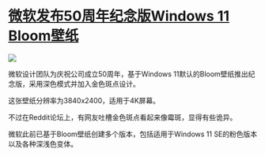 # [微软发布50周年纪念版Windows 11 Bloom壁纸](https://github.com/jaaleng/jaaleng.github.io/issues/236)

![](https://pic1.imgdd.cc/item/689aa40ee65701530c3486ad.jpg)

微软设计团队为庆祝公司成立50周年，基于Windows 11默认的Bloom壁纸推出纪念版，采用深色模式并加入金色斑点设计。

这张壁纸分辨率为3840x2400，适用于4K屏幕。

不过在Reddit论坛上，有网友吐槽金色斑点看起来像霉斑，显得有些诡异。

微软此前已基于Bloom壁纸创建多个版本，包括适用于Windows 11 SE的粉色版本以及各种深浅色变体。

